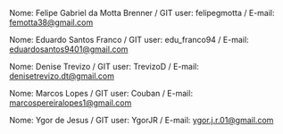 Nome: Felipe Gabriel da Motta Brenner / GIT user: felipegmotta / E-mail: femotta38@gmail.com

Nome: Eduardo Santos Franco / GIT user: edu_franco94 / E-mail: eduardosantos9401@gmail.com

Nome: Denise Trevizo / GIT user: TrevizoD / E-mail: denisetrevizo.dt@gmail.com

Nome: Marcos Lopes / GIT user: Couban / E-mail: marcospereiralopes1@gmail.com

Nome: Ygor de Jesus / GIT user: YgorJR / E-mail: ygor.j.r.01@gmail.com